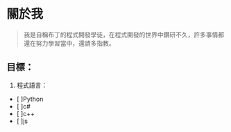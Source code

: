 # 關於我
>我是自稱布丁的程式開發學徒，在程式開發的世界中鑽研不久，許多事情都還在努力學習當中，還請多指教。
>
## 目標：
1. 程式語言：
  - [ ]Python
  - [ ]c#
  - [ ]c++
  - [ ]js